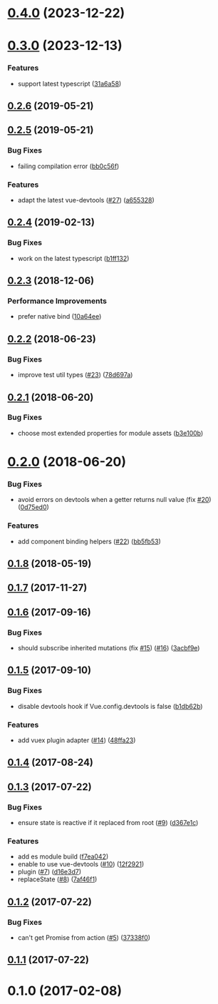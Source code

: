 # [0.4.0](https://github.com/ktsn/sinai/compare/v0.3.0...v0.4.0) (2023-12-22)



# [0.3.0](https://github.com/ktsn/sinai/compare/v0.2.6...v0.3.0) (2023-12-13)


### Features

* support latest typescript ([31a6a58](https://github.com/ktsn/sinai/commit/31a6a58d98d0fdea43b7f501f7ec91bf08b33a7d))



## [0.2.6](https://github.com/ktsn/sinai/compare/v0.2.5...v0.2.6) (2019-05-21)



## [0.2.5](https://github.com/ktsn/sinai/compare/v0.2.4...v0.2.5) (2019-05-21)


### Bug Fixes

* failing compilation error ([bb0c56f](https://github.com/ktsn/sinai/commit/bb0c56f05deeeb5b140f3dadfb9921805f69a159))


### Features

* adapt the latest vue-devtools ([#27](https://github.com/ktsn/sinai/issues/27)) ([a655328](https://github.com/ktsn/sinai/commit/a655328d5c86bb0056dc508f7fe62ea8e4037847))



## [0.2.4](https://github.com/ktsn/sinai/compare/v0.2.3...v0.2.4) (2019-02-13)


### Bug Fixes

* work on the latest typescript ([b1ff132](https://github.com/ktsn/sinai/commit/b1ff132f6c03ddcf630debee93ce597b2c8e8ead))



## [0.2.3](https://github.com/ktsn/sinai/compare/v0.2.2...v0.2.3) (2018-12-06)


### Performance Improvements

* prefer native bind ([10a64ee](https://github.com/ktsn/sinai/commit/10a64ee268348ed612c335f848aba28936f7cee5))



## [0.2.2](https://github.com/ktsn/sinai/compare/v0.2.1...v0.2.2) (2018-06-23)


### Bug Fixes

* improve test util types ([#23](https://github.com/ktsn/sinai/issues/23)) ([78d697a](https://github.com/ktsn/sinai/commit/78d697acf52b4b0e7dfdef5dfd45cefe9bc2f4df))



## [0.2.1](https://github.com/ktsn/sinai/compare/v0.2.0...v0.2.1) (2018-06-20)


### Bug Fixes

* choose most extended properties for module assets ([b3e100b](https://github.com/ktsn/sinai/commit/b3e100b69e42b6c44cb837d3db900c4473e4da6b))



# [0.2.0](https://github.com/ktsn/sinai/compare/v0.1.8...v0.2.0) (2018-06-20)


### Bug Fixes

* avoid errors on devtools when a getter returns null value (fix [#20](https://github.com/ktsn/sinai/issues/20)) ([0d75ed0](https://github.com/ktsn/sinai/commit/0d75ed06a8b2cbd402e70326b91b4a3ab46cef9e))


### Features

* add component binding helpers ([#22](https://github.com/ktsn/sinai/issues/22)) ([bb5fb53](https://github.com/ktsn/sinai/commit/bb5fb531c9ed906072beb6d89e06b1ffda47ee6a))



## [0.1.8](https://github.com/ktsn/sinai/compare/v0.1.7...v0.1.8) (2018-05-19)



## [0.1.7](https://github.com/ktsn/sinai/compare/v0.1.6...v0.1.7) (2017-11-27)



## [0.1.6](https://github.com/ktsn/sinai/compare/v0.1.5...v0.1.6) (2017-09-16)


### Bug Fixes

* should subscribe inherited mutations (fix [#15](https://github.com/ktsn/sinai/issues/15)) ([#16](https://github.com/ktsn/sinai/issues/16)) ([3acbf9e](https://github.com/ktsn/sinai/commit/3acbf9e8dee3e478896c1198956479a2626ac20a))



## [0.1.5](https://github.com/ktsn/sinai/compare/v0.1.4...v0.1.5) (2017-09-10)


### Bug Fixes

* disable devtools hook if Vue.config.devtools is false ([b1db62b](https://github.com/ktsn/sinai/commit/b1db62b7a0705c7cd175b41b33c26ac26f481c73))


### Features

* add vuex plugin adapter ([#14](https://github.com/ktsn/sinai/issues/14)) ([48ffa23](https://github.com/ktsn/sinai/commit/48ffa236b29b079b63b80cca14c71c8fbcaabcf9))



## [0.1.4](https://github.com/ktsn/sinai/compare/v0.1.3...v0.1.4) (2017-08-24)



## [0.1.3](https://github.com/ktsn/sinai/compare/v0.1.2...v0.1.3) (2017-07-22)


### Bug Fixes

* ensure state is reactive if it replaced from root ([#9](https://github.com/ktsn/sinai/issues/9)) ([d367e1c](https://github.com/ktsn/sinai/commit/d367e1c39a69146c9255c00c0c054961ae0e4a0a))


### Features

* add es module build ([f7ea042](https://github.com/ktsn/sinai/commit/f7ea042a6dd11c67ac61952ee3a0261e0cf0b1f2))
* enable to use vue-devtools ([#10](https://github.com/ktsn/sinai/issues/10)) ([12f2921](https://github.com/ktsn/sinai/commit/12f2921cb2b0e9aa3789943b2bfa177985768afe))
* plugin ([#7](https://github.com/ktsn/sinai/issues/7)) ([d16e3d7](https://github.com/ktsn/sinai/commit/d16e3d7f954358e3bdb5a46b9ee0f3f1de44bf69))
* replaceState ([#8](https://github.com/ktsn/sinai/issues/8)) ([7af46f1](https://github.com/ktsn/sinai/commit/7af46f18e054d7e0ee533b7126fcfd3fec1c161a))



## [0.1.2](https://github.com/ktsn/sinai/compare/v0.1.1...v0.1.2) (2017-07-22)


### Bug Fixes

* can't get Promise from action ([#5](https://github.com/ktsn/sinai/issues/5)) ([37338f0](https://github.com/ktsn/sinai/commit/37338f0e500de7414122b17dac20c46bce7943aa))



## [0.1.1](https://github.com/ktsn/sinai/compare/v0.1.0...v0.1.1) (2017-07-22)



# 0.1.0 (2017-02-08)



